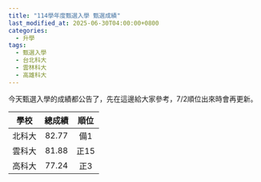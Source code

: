 ```yaml
---
title: "114學年度甄選入學 甄選成績"
last_modified_at: 2025-06-30T04:00:00+0800
categories:
  - 升學
tags:
  - 甄選入學
  - 台北科大
  - 雲林科大
  - 高雄科大
---
```


今天甄選入學的成績都公告了，先在這邊給大家參考，7/2順位出來時會再更新。

|學校    |總成績  |順位    |
|  :---: |  :---: |  :---: |
|北科大  |82.77   |備1   |
|雲科大  |81.88   |正15  |
|高科大  |77.24   |正3   |